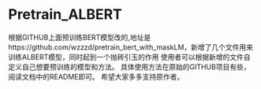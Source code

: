 # Pretrain_ALBERT
根据GITHUB上面预训练BERT模型改的,地址是https://github.com/wzzzd/pretrain_bert_with_maskLM，新增了几个文件用来训练ALBERT模型，同时起到一个抛砖引玉的作用
使用者可以根据新增的文件自定义自己想要预训练的模型和方法。
具体使用方法在原始的GITHUB项目有些，阅读文档中的README即可。
希望大家多多支持原作者。

